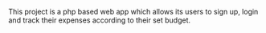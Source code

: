 This project is a php based web app which allows its users to sign up, login and track their expenses according to their set budget.
